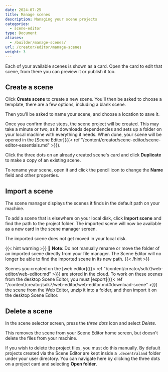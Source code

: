 ```yaml
---
date: 2024-07-25
title: Manage scenes
description: Managing your scene projects
categories:
  - scene-editor
type: Document
aliases:
  - /builder/manage-scenes/
url: /creator/editor/manage-scenes
weight: 3
---
```


Each of your available scenes is shown as a card. Open the card to edit that scene, from there you can preview it or publish it too.

## Create a scene

Click **Create scene** to create a new scene. You'll then be asked to choose a template, there are a few options, including a blank scene.

Then you'll be asked to name your scene, and choose a location to save it.

Once you confirm these steps, the scene project will be created. This may take a minute or two, as it downloads dependencies and sets up a folder on your local machine with everything it needs. When done, your scene will be opened in the [Scene Editor]({{< ref "/content/creator/scene-editor/scene-editor-essentials.md" >}}).

Click the three dots on an already created scene's card and click **Duplicate** to make a copy of an existing scene.

To rename your scene, open it and click the pencil icon to change the **Name** field and other properties.

## Import a scene

The scene manager displays the scenes it finds in the default path on your machine.

To add a scene that is elsewhere on your local disk, click **Import scene** and find the path to the project folder. The imported scene will now be available as a new card in the scene manager screen.

The imported scene does not get moved in your local disk.

{{< hint warning >}}
**📔 Note**: Do not manually rename or move the folder of an imported scene directly from your file manager. The Scene Editor will no longer be able to find the imported scene in its new path.
{{< /hint >}}

Scenes you created on the [web editor]({{< ref "/content/creator/sdk7/web-editor/web-editor.md" >}}) are stored in the cloud. To work on these scenes from the desktop Scene Editor, you must [export]({{< ref "/content/creator/sdk7/web-editor/web-editor.md#download-scene" >}}) the scene from the Web Editor, unzip it into a folder, and then import it on the desktop Scene Editor.

## Delete a scene

In the scene selector screen, press the _three dots_ icon and select _Delete_.

This removes the scene from your Scene Editor home screen, but doesn't delete the files from your machine.

If you wish to delete the project files, you must do this manually. By default projects created via the Scene Editor are kept inside a `.decentraland` folder under your user directory. You can navigate here by clicking the three dots on a project card and selecting **Open folder**.

<!-- TODO:
You can change the directory?

Advanced recommendation: upload your scene to a repo?

-->
